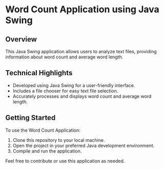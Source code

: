 
# Word Count Application using Java Swing

## Overview
This Java Swing application allows users to analyze text files, providing information about word count and average word length.

## Technical Highlights
- Developed using Java Swing for a user-friendly interface.
- Includes a file chooser for easy text file selection.
- Accurately processes and displays word count and average word length.

## Getting Started
To use the Word Count Application:
1. Clone this repository to your local machine.
2. Open the project in your preferred Java development environment.
3. Compile and run the application.



Feel free to contribute or use this application as needed.

